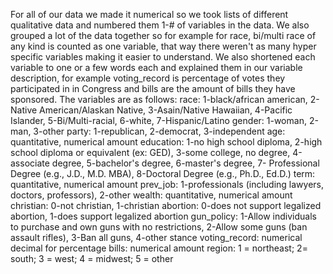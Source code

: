 For all of our data we made it numerical so we took lists of different qualitative data and numbered them 1-# of variables in the data. 
We also grouped a lot of the data together so for example for race, bi/multi race of any kind is counted as one variable, that way there weren't as many hyper specific variables making it easier to understand. We also shortened each variable to one or a few words each and explained them in our variable description, for example voting_record is percentage of votes they participated in in Congress and bills are the amount of bills they have sponsored.
The variables are as follows:
race: 1-black/african american, 2-Native American/Alaskan Native, 3-Asain/Native Hawaiian, 4-Pacific Islander, 5-Bi/Multi-racial, 6-white, 7-Hispanic/Latino
gender: 1-woman, 2-man, 3-other
party: 1-republican, 2-democrat, 3-independent
age: quantitative, numerical amount
education: 1-no high school diploma, 2-high school diploma or equivalent (ex: GED), 3-some college, no degree, 4-associate degree, 5-bachelor's degree, 6-master's degree, 7- Professional Degree (e.g., J.D., M.D. MBA), 8-Doctoral Degree (e.g., Ph.D., Ed.D.)
term: quantitative, numerical amount
prev_job: 1-professionals (including lawyers, doctors, professors), 2-other
wealth: quantitative, numerical amount
christian: 0-not christian, 1-christian
abortion: 0-does not support legalized abortion, 1-does support legalized abortion
gun_policy: 1-Allow individuals to purchase and own guns with no restrictions, 2-Allow some guns (ban assault rifles), 3-Ban all guns, 4-other stance
voting_record: numerical decimal for percentage
bills: numerical amount
region: 1 = northeast; 2= south; 3 = west; 4 = midwest; 5 = other

